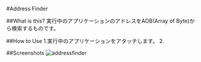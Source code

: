 #Address Finder

##What is this?
実行中のアプリケーションのアドレスをAOB(Array of Byte)から検索するものです。

##How to Use
1.実行中のアプリケーションをアタッチします。
2.

##Screenshots
![addressfinder](https://cloud.githubusercontent.com/assets/23380926/20706462/d3fb3984-b66a-11e6-8f66-facdd866ebda.png)
